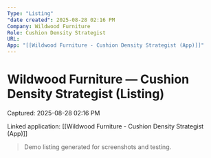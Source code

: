 ```yaml
---
Type: "Listing"
"date created": 2025-08-28 02:16 PM
Company: Wildwood Furniture
Role: Cushion Density Strategist
URL:
App: "[[Wildwood Furniture - Cushion Density Strategist (App)]]"
---
```

# Wildwood Furniture — Cushion Density Strategist (Listing)

Captured: 2025-08-28 02:16 PM

Linked application: [[Wildwood Furniture - Cushion Density Strategist (App)]]

> Demo listing generated for screenshots and testing.
